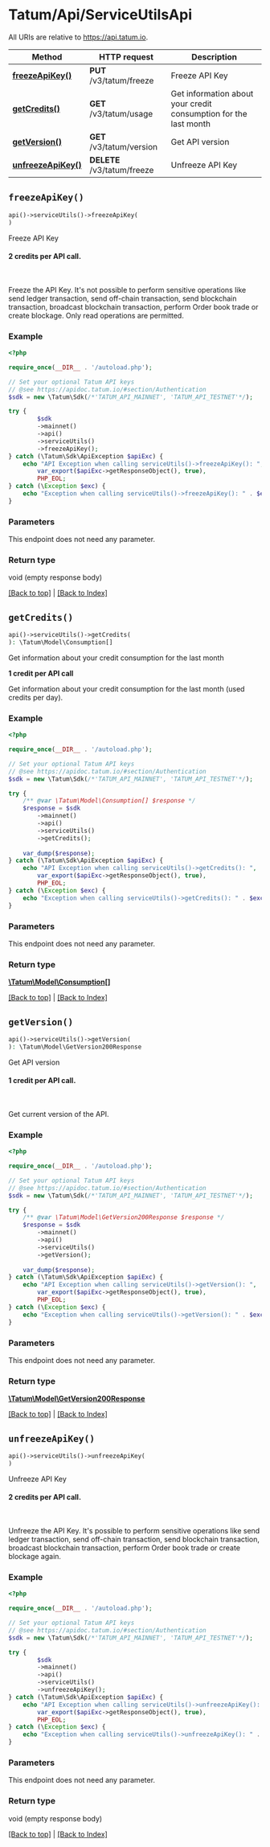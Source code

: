 # Tatum/Api/ServiceUtilsApi

All URIs are relative to https://api.tatum.io.

Method | HTTP request | Description
------------- | ------------- | -------------
[**freezeApiKey()**](#freezeapikey) | **PUT** /v3/tatum/freeze | Freeze API Key
[**getCredits()**](#getcredits) | **GET** /v3/tatum/usage | Get information about your credit consumption for the last month
[**getVersion()**](#getversion) | **GET** /v3/tatum/version | Get API version
[**unfreezeApiKey()**](#unfreezeapikey) | **DELETE** /v3/tatum/freeze | Unfreeze API Key


## `freezeApiKey()`

```php
api()->serviceUtils()->freezeApiKey(
)
```

Freeze API Key

<h4>2 credits per API call.</h4><br/><p>Freeze the API Key. It's not possible to perform sensitive operations like send ledger transaction, send off-chain transaction, send blockchain transaction, broadcast blockchain transaction, perform Order book trade or create blockage. Only read operations are permitted.</p>

### Example

```php
<?php

require_once(__DIR__ . '/autoload.php');

// Set your optional Tatum API keys
// @see https://apidoc.tatum.io/#section/Authentication
$sdk = new \Tatum\Sdk(/*'TATUM_API_MAINNET', 'TATUM_API_TESTNET'*/);

try {
        $sdk
        ->mainnet()
        ->api()
        ->serviceUtils()
        ->freezeApiKey();
} catch (\Tatum\Sdk\ApiException $apiExc) {
    echo "API Exception when calling serviceUtils()->freezeApiKey(): ",
        var_export($apiExc->getResponseObject(), true),
        PHP_EOL;
} catch (\Exception $exc) {
    echo "Exception when calling serviceUtils()->freezeApiKey(): " . $exc->getMessage() . PHP_EOL;
}
```

### Parameters

This endpoint does not need any parameter.

### Return type

void (empty response body)

[[Back to top]](#) | [[Back to Index]](../index.md)

## `getCredits()`

```php
api()->serviceUtils()->getCredits(
): \Tatum\Model\Consumption[]
```

Get information about your credit consumption for the last month

<p><b>1 credit per API call</b></p> <p>Get information about your credit consumption for the last month (used credits per day).</p>

### Example

```php
<?php

require_once(__DIR__ . '/autoload.php');

// Set your optional Tatum API keys
// @see https://apidoc.tatum.io/#section/Authentication
$sdk = new \Tatum\Sdk(/*'TATUM_API_MAINNET', 'TATUM_API_TESTNET'*/);

try {
    /** @var \Tatum\Model\Consumption[] $response */
    $response = $sdk
        ->mainnet()
        ->api()
        ->serviceUtils()
        ->getCredits();
    
    var_dump($response);
} catch (\Tatum\Sdk\ApiException $apiExc) {
    echo "API Exception when calling serviceUtils()->getCredits(): ",
        var_export($apiExc->getResponseObject(), true),
        PHP_EOL;
} catch (\Exception $exc) {
    echo "Exception when calling serviceUtils()->getCredits(): " . $exc->getMessage() . PHP_EOL;
}
```

### Parameters

This endpoint does not need any parameter.

### Return type

[**\Tatum\Model\Consumption[]**](../Model/Consumption.md)

[[Back to top]](#) | [[Back to Index]](../index.md)

## `getVersion()`

```php
api()->serviceUtils()->getVersion(
): \Tatum\Model\GetVersion200Response
```

Get API version

<h4>1 credit per API call.</h4><br/><p>Get current version of the API.</p>

### Example

```php
<?php

require_once(__DIR__ . '/autoload.php');

// Set your optional Tatum API keys
// @see https://apidoc.tatum.io/#section/Authentication
$sdk = new \Tatum\Sdk(/*'TATUM_API_MAINNET', 'TATUM_API_TESTNET'*/);

try {
    /** @var \Tatum\Model\GetVersion200Response $response */
    $response = $sdk
        ->mainnet()
        ->api()
        ->serviceUtils()
        ->getVersion();
    
    var_dump($response);
} catch (\Tatum\Sdk\ApiException $apiExc) {
    echo "API Exception when calling serviceUtils()->getVersion(): ",
        var_export($apiExc->getResponseObject(), true),
        PHP_EOL;
} catch (\Exception $exc) {
    echo "Exception when calling serviceUtils()->getVersion(): " . $exc->getMessage() . PHP_EOL;
}
```

### Parameters

This endpoint does not need any parameter.

### Return type

[**\Tatum\Model\GetVersion200Response**](../Model/GetVersion200Response.md)

[[Back to top]](#) | [[Back to Index]](../index.md)

## `unfreezeApiKey()`

```php
api()->serviceUtils()->unfreezeApiKey(
)
```

Unfreeze API Key

<h4>2 credits per API call.</h4><br/><p>Unfreeze the API Key. It's possible to perform sensitive operations like send ledger transaction, send off-chain transaction, send blockchain transaction, broadcast blockchain transaction, perform Order book trade or create blockage again.</p>

### Example

```php
<?php

require_once(__DIR__ . '/autoload.php');

// Set your optional Tatum API keys
// @see https://apidoc.tatum.io/#section/Authentication
$sdk = new \Tatum\Sdk(/*'TATUM_API_MAINNET', 'TATUM_API_TESTNET'*/);

try {
        $sdk
        ->mainnet()
        ->api()
        ->serviceUtils()
        ->unfreezeApiKey();
} catch (\Tatum\Sdk\ApiException $apiExc) {
    echo "API Exception when calling serviceUtils()->unfreezeApiKey(): ",
        var_export($apiExc->getResponseObject(), true),
        PHP_EOL;
} catch (\Exception $exc) {
    echo "Exception when calling serviceUtils()->unfreezeApiKey(): " . $exc->getMessage() . PHP_EOL;
}
```

### Parameters

This endpoint does not need any parameter.

### Return type

void (empty response body)

[[Back to top]](#) | [[Back to Index]](../index.md)
